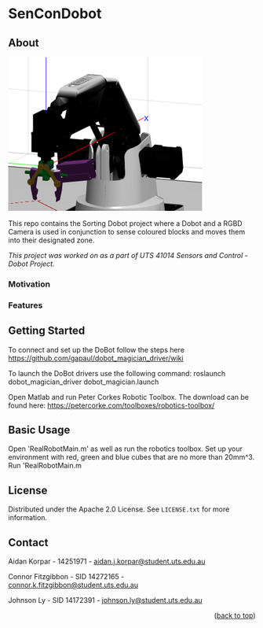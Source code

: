 <a name="readme-top"></a>

# SenConDobot

## About

![mrdobot](assets/mrdobot.png)

This repo contains the Sorting Dobot project where a Dobot and a RGBD Camera is used in conjunction to sense coloured blocks and moves them into their designated zone.  

_This project was worked on as a part of UTS 41014 Sensors and Control - Dobot Project._

### Motivation

### Features


## Getting Started
To connect and set up the DoBot follow the steps here https://github.com/gapaul/dobot_magician_driver/wiki

To launch the DoBot drivers use the following command:
roslaunch dobot_magician_driver dobot_magician.launch

Open Matlab and run Peter Corkes Robotic Toolbox. The download can be found here: https://petercorke.com/toolboxes/robotics-toolbox/

## Basic Usage

Open 'RealRobotMain.m' as well as run the robotics toolbox.
Set up your environment with red, green and blue cubes that are no more than 20mm^3.
Run 'RealRobotMain.m


## License

Distributed under the Apache 2.0 License. See `LICENSE.txt` for more information.

## Contact

Aidan Korpar - 14251971 - aidan.j.korpar@student.uts.edu.au

Connor Fitzgibbon - SID 14272165 - connor.k.fitzgibbon@student.uts.edu.au

Johnson Ly - SID 14172391 - johnson.ly@student.uts.edu.au

<p align="right">(<a href="#readme-top">back to top</a>)</p>
